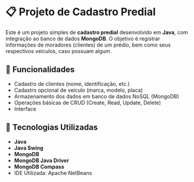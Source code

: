 # 📋 Projeto de Cadastro Predial

Este é um projeto simples de **cadastro predial** desenvolvido em **Java**, com integração ao banco de dados **MongoDB**. O objetivo é registrar informações de moradores (clientes) de um prédio, bem como seus respectivos veículos, caso possuam algum.

## 🚀 Funcionalidades

- Cadastro de clientes (nome, identificação, etc.)
- Cadastro opcional de veículo (marca, modelo, placa)
- Armazenamento dos dados em banco de dados NoSQL (MongoDB)
- Operações básicas de CRUD (Create, Read, Update, Delete)
- Interface

## 🧰 Tecnologias Utilizadas

- **Java**
- **Java Swing**
- **MongoDB**
- **MongoDB Java Driver**
- **MongoDB Compass**
- IDE Utilizada: Apache NetBeans
